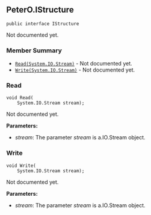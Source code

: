 ## PeterO.IStructure

    public interface IStructure

Not documented yet.

### Member Summary
* <code>[Read(System.IO.Stream)](#Read_System_IO_Stream)</code> - Not documented yet.
* <code>[Write(System.IO.Stream)](#Write_System_IO_Stream)</code> - Not documented yet.

<a id="Read_System_IO_Stream"></a>
### Read

    void Read(
        System.IO.Stream stream);

Not documented yet.

<b>Parameters:</b>

 * <i>stream</i>: The parameter  <i>stream</i>
 is a.IO.Stream object.

<a id="Write_System_IO_Stream"></a>
### Write

    void Write(
        System.IO.Stream stream);

Not documented yet.

<b>Parameters:</b>

 * <i>stream</i>: The parameter  <i>stream</i>
 is a.IO.Stream object.
